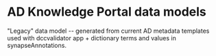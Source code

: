 # AD Knowledge Portal data models

"Legacy" data model -- generated from current AD metadata templates used with dccvalidator app + dictionary terms and values in synapseAnnotations.

